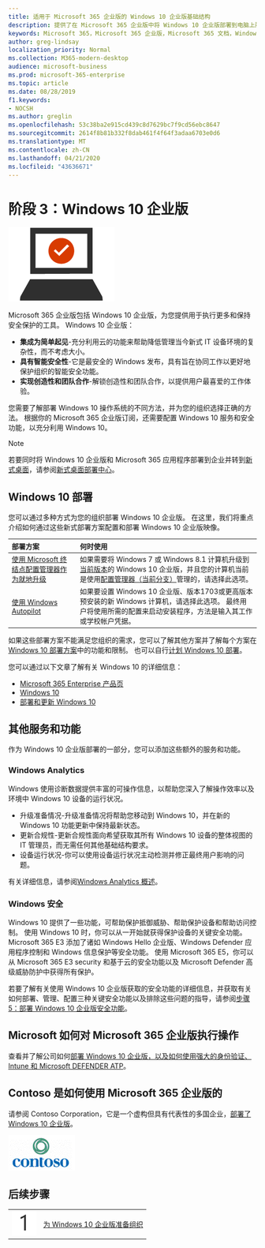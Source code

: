 ```yaml
---
title: 适用于 Microsoft 365 企业版的 Windows 10 企业版基础结构
description: 提供了在 Microsoft 365 企业版中将 Windows 10 企业版部署到电脑上所需步骤的高级别指南。
keywords: Microsoft 365，Microsoft 365 企业版，Microsoft 365 文档，Windows 10 企业版，部署
author: greg-lindsay
localization_priority: Normal
ms.collection: M365-modern-desktop
audience: microsoft-business
ms.prod: microsoft-365-enterprise
ms.topic: article
ms.date: 08/28/2019
f1.keywords:
- NOCSH
ms.author: greglin
ms.openlocfilehash: 53c38ba2e915cd439c8d7629bc7f9cd56ebc8647
ms.sourcegitcommit: 2614f8b81b332f8dab461f4f64f3adaa6703e0d6
ms.translationtype: MT
ms.contentlocale: zh-CN
ms.lasthandoff: 04/21/2020
ms.locfileid: "43636671"
---
```

# <a name="phase-3-windows-10-enterprise"></a>阶段 3：Windows 10 企业版

![阶段 3：Windows 10 企业版](../media/deploy-foundation-infrastructure/win10enterprise_icon.png)

Microsoft 365 企业版包括 Windows 10 企业版，为您提供用于执行更多和保持安全保护的工具。 Windows 10 企业版：

- **集成为简单起见**-充分利用云的功能来帮助降低管理当今新式 IT 设备环境的复杂性，而不考虑大小。
- **具有智能安全性**-它是最安全的 Windows 发布，具有旨在协同工作以更好地保护组织的智能安全功能。
- **实现创造性和团队合作**-解锁创造性和团队合作，以提供用户最喜爱的工作体验。

您需要了解部署 Windows 10 操作系统的不同方法，并为您的组织选择正确的方法。 根据你的 Microsoft 365 企业版订阅，还需要配置 Windows 10 服务和安全功能，以充分利用 Windows 10。

>[!Note]
>若要同时将 Windows 10 企业版和 Microsoft 365 应用程序部署到企业并转到[新式桌面](https://www.microsoft.com/microsoft-365/modern-desktop)，请参阅[新式桌面部署中心](https://aka.ms/howtoshift)。
>

## <a name="windows-10-deployment"></a>Windows 10 部署

您可以通过多种方式为您的组织部署 Windows 10 企业版。 在这里，我们将重点介绍如何通过这些新式部署方案配置和部署 Windows 10 企业版映像。

| 部署方案 | 何时使用 |
|:--- |:--- |
| [使用 Microsoft 终结点配置管理器作为就地升级](windows10-deploy-inplaceupgrade.md) | 如果需要将 Windows 7 或 Windows 8.1 计算机升级到<a href="https://aka.ms/windows-10-release-information" target="_blank">当前版本</a>的 Windows 10 企业版，并且您的计算机当前是使用<a href="https://docs.microsoft.com/configmgr/core/understand/introduction" target="_blank">配置管理器（当前分支）</a>管理的，请选择此选项。 |
| [使用 Windows Autopilot](windows10-deploy-autopilot.md) | 如果要设置 Windows 10 企业版、版本1703或更高版本预安装的新 Windows 计算机，请选择此选项。 最终用户将使用所需的配置来启动安装程序，方法是输入其工作或学校帐户凭据。 |

如果这些部署方案不能满足您组织的需求，您可以了解其他方案并了解每个方案在[Windows 10 部署方案](https://docs.microsoft.com/windows/deployment/windows-10-deployment-scenarios)中的功能和限制。 也可以自行<a href="https://aka.ms/planforwin10deployment" target="_blank">计划 Windows 10 部署</a>。

您可以通过以下文章了解有关 Windows 10 的详细信息：

- [Microsoft 365 Enterprise 产品页](https://www.microsoft.com/microsoft-365/enterprise)
- [Windows 10](https://docs.microsoft.com/windows/windows-10)
- [部署和更新 Windows 10](https://docs.microsoft.com/windows/deployment/)


## <a name="additional-services-and-features"></a>其他服务和功能
作为 Windows 10 企业版部署的一部分，您可以添加这些额外的服务和功能。

### <a name="windows-analytics"></a>Windows Analytics

Windows 使用诊断数据提供丰富的可操作信息，以帮助您深入了解操作效率以及环境中 Windows 10 设备的运行状况。

* 升级准备情况-升级准备情况将帮助您移动到 Windows 10，并在新的 Windows 10 功能更新中保持最新状态。 
* 更新合规性-更新合规性面向希望获取其所有 Windows 10 设备的整体视图的 IT 管理员，而无需任何其他基础结构要求。
* 设备运行状况-你可以使用设备运行状况主动检测并修正最终用户影响的问题。

有关详细信息，请参阅[Windows Analytics 概述](https://docs.microsoft.com/windows/deployment/update/windows-analytics-overview)。

### <a name="windows-security"></a>Windows 安全

Windows 10 提供了一些功能，可帮助保护抵御威胁、帮助保护设备和帮助访问控制。 使用 Windows 10 时，你可以从一开始就获得保护设备的关键安全功能。 Microsoft 365 E3 添加了诸如 Windows Hello 企业版、Windows Defender 应用程序控制和 Windows 信息保护等安全功能。 使用 Microsoft 365 E5，你可以从 Microsoft 365 E3 security 和基于云的安全功能以及 Microsoft Defender 高级威胁防护中获得所有保护。 

若要了解有关使用 Windows 10 企业版获取的安全功能的详细信息，并获取有关如何部署、管理、配置三种关键安全功能以及排除这些问题的指导，请参阅[步骤5：部署 Windows 10 企业版安全功能](windows10-enable-security-features.md)。

## <a name="how-microsoft-does-microsoft-365-enterprise"></a>Microsoft 如何对 Microsoft 365 企业版执行操作

查看并了解公司如何[部署 Windows 10 企业版，以及如何使用强大的身份验证、Intune 和 Microsoft DEFENDER ATP](https://www.microsoft.com/itshowcase/deploying-and-managing-microsoft-365#primaryR6)。

## <a name="how-contoso-did-microsoft-365-enterprise"></a>Contoso 是如何使用 Microsoft 365 企业版的

请参阅 Contoso Corporation，它是一个虚构但具有代表性的多国企业，[部署了 Windows 10 企业版](contoso-win10.md)。

![Contoso Corporation](../media/contoso-overview/contoso-icon.png)

## <a name="next-step"></a>后续步骤

|||
|:-------|:-----|
|![第 1 步](../media/stepnumbers/Step1.png)| [为 Windows 10 企业版准备组织](windows10-prepare-your-org.md) |

